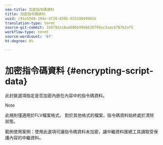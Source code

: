 ```yaml
---
seo-title: 加密指令碼資料
title: 加密指令碼資料
uuid: c91e5568-194e-4f20-858b-65310049901b
translation-type: tm+mt
source-git-commit: 1b9792a10ad606b99b6639799ac2aacb707b2af5
workflow-type: tm+mt
source-wordcount: '67'
ht-degree: 0%

---
```



# 加密指令碼資料 {#encrypting-script-data}

此封裝選項指定是否加密內嵌在內容中的指令碼資料。

>[!NOTE]
>
>此規則僅適用於FLV檔案格式。 對於其他格式的檔案，指令碼資料始終處於清除狀態。

範例使用案例：使用此選項可讓指令碼資料未加密，讓中繼資料匯總工具讀取受保護內容的中繼資料。
